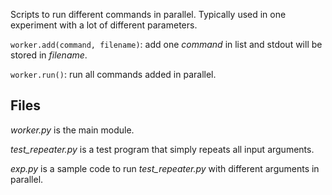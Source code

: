 Scripts to run different commands in parallel.
Typically used in one experiment with a lot of different parameters.


```worker.add(command, filename)```: add one *command* in list and stdout will be stored in *filename*.

```worker.run()```: run all commands added in parallel.


## Files
*worker.py* is the main module.

*test_repeater.py* is a test program that simply repeats all input arguments.

*exp.py* is a sample code to run *test_repeater.py* with different arguments in parallel.
